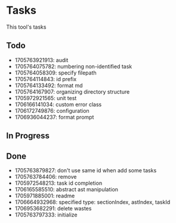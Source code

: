 # Tasks

This tool's tasks

## Todo

* 1705763921913: audit
* 1705764075782: numbering non-identified task
* 1705764058309: specify filepath
* 1705764114843: id prefix
* 1705764133492: format md
* 1705764167907: organizing directory structure
* 1705972921565: unit test
* 1706166141034: custom error class
* 1706172749876: configuration
* 1706936044237: format prompt

## In Progress



## Done

* 1705763879827: don't use same id when add some tasks
* 1705763784406: remove
* 1705972548213: task id completion
* 1706165585510: abstract ast manipulation
* 1705971885001: readme
* 1706664932968: specified type: sectionIndex, astIndex, taskId
* 1706953682291: delete wastes
* 1705763797333: initialize
